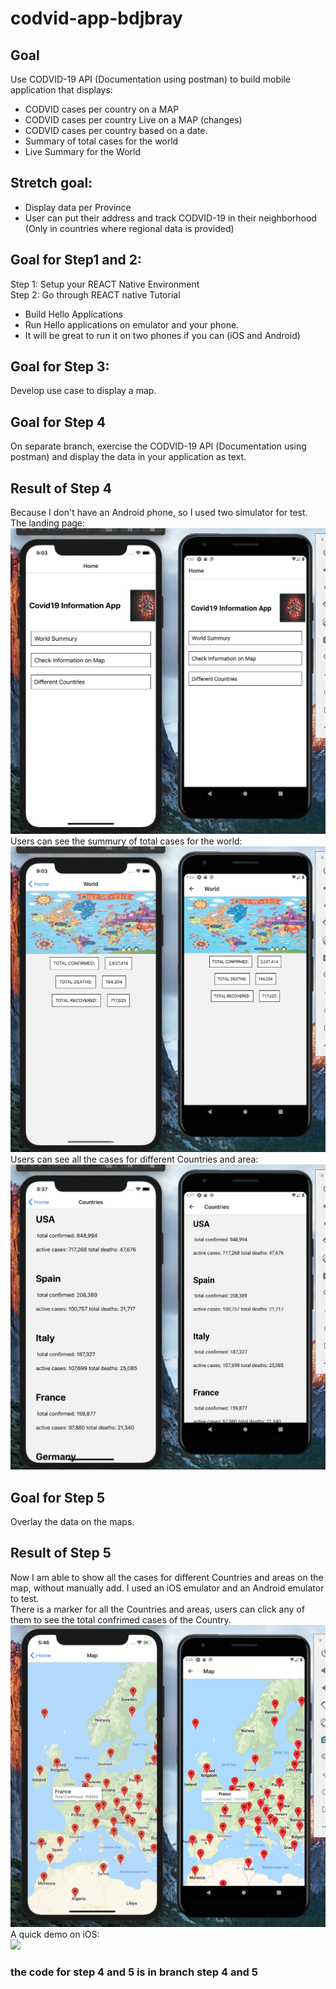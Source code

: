 # codvid-app-bdjbray


## Goal
Use CODVID-19 API (Documentation using postman) to build mobile application that displays:</br>
* CODVID cases per country on a MAP</br>
* CODVID cases per country Live on a MAP (changes)</br>
* CODVID cases per country based on a date.</br>
* Summary of total cases for the world</br>
* Live Summary for the World</br>
## Stretch goal:
* Display data per Province</br>
* User can put their address and track CODVID-19 in their neighborhood (Only in countries where regional data is provided)</br>

## Goal for Step1 and 2:
Step 1:  Setup your REACT Native Environment</br>
Step 2:  Go through REACT native Tutorial</br>
* Build Hello Applications</br>
* Run Hello applications on emulator and your phone.</br>
* It will be great to run it on two phones if you can (iOS and Android)</br>

## Goal for Step 3:
Develop use case to display a map.</br>

## Goal for Step 4
On separate branch, exercise the CODVID-19 API (Documentation using postman) and display the data in your application as text. 

## Result of Step 4
Because I don't have an Android phone, so I used two simulator for test.</br>
The landing page:</br>
![image](https://github.com/BUEC500C1/codvid-app-bdjbray/blob/step4-step5/step4/imgs/Screen%20Shot%202020-04-22%20at%209.03.12%20PM.png)
</br>
Users can see the summury of total cases for the world:</br>
![image](https://github.com/BUEC500C1/codvid-app-bdjbray/blob/step4-step5/step4/imgs/Screen%20Shot%202020-04-22%20at%209.03.33%20PM.png)
</br>
Users can see all the cases for different Countries and area:</br>
![image](https://github.com/BUEC500C1/codvid-app-bdjbray/blob/step4-step5/step4/imgs/Screen%20Shot%202020-04-22%20at%209.37.26%20PM.png)
</br>

## Goal for Step 5
Overlay the data on the maps.</br>

## Result of Step 5
Now I am able to show all the cases for different Countries and areas on the map, without manually add.
I used an iOS emulator and an Android emulator to test.</br>
There is a marker for all the Countries and areas, users can click any of them to see the total confrimed cases of the Country.</br>
![image](https://github.com/BUEC500C1/codvid-app-bdjbray/blob/step4-step5/step5/imgs/Screen%20Shot%202020-04-24%20at%205.46.15%20PM.png)
</br>
A quick demo on iOS:</br>
<img src=https://github.com/BUEC500C1/codvid-app-bdjbray/blob/step4-step5/step5/imgs/2020-04-24%2018.31.32.gif width="360">


### the code for step 4 and 5 is in branch step 4 and 5
